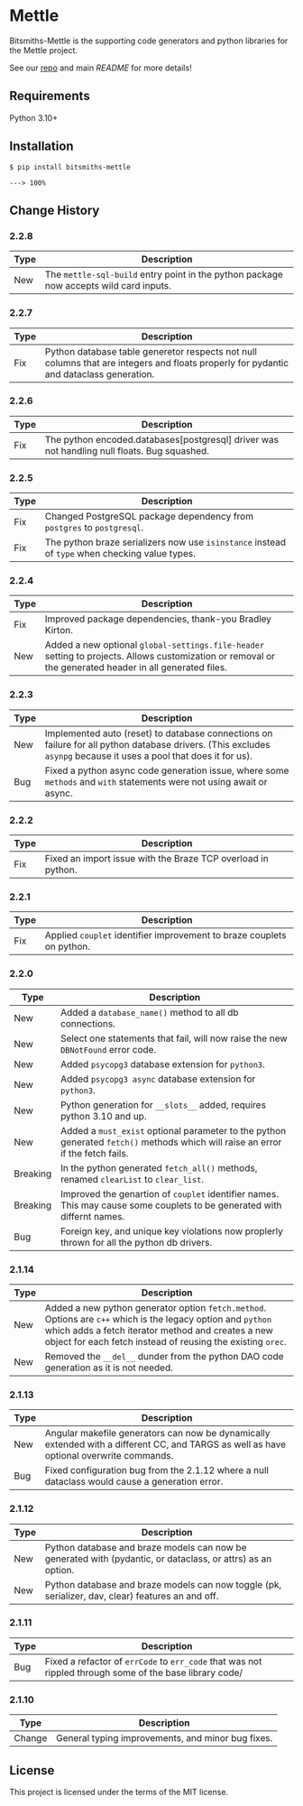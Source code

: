 # Mettle #

Bitsmiths-Mettle is the supporting code generators and python libraries for the Mettle project.

See our <a href="https://bitbucket.org/bitsmiths_za/mettle.git">repo</a> and main *README* for more details!


## Requirements ##

Python 3.10+


## Installation ##

```console
$ pip install bitsmiths-mettle

---> 100%
```

## Change History ##

### 2.2.8 ###

| Type   | Description |
| ------ | ----------- |
| New | The `mettle-sql-build` entry point in the python package now accepts wild card inputs.  |

### 2.2.7 ###

| Type   | Description |
| ------ | ----------- |
| Fix | Python database table generetor respects not null columns that are integers and floats properly for pydantic and dataclass generation. |

### 2.2.6 ###

| Type   | Description |
| ------ | ----------- |
| Fix | The python encoded.databases[postgresql] driver was not handling null floats. Bug squashed. |

### 2.2.5 ###

| Type   | Description |
| ------ | ----------- |
| Fix | Changed PostgreSQL package dependency from `postgres` to `postgresql`. |
| Fix | The python braze serializers now use `isinstance` instead of `type` when checking value types. |

### 2.2.4 ###

| Type   | Description |
| ------ | ----------- |
| Fix | Improved package dependencies, thank-you Bradley Kirton. |
| New | Added a new optional `global-settings.file-header` setting to projects. Allows customization or removal or the generated header in all generated files. |


### 2.2.3 ###

| Type   | Description |
| ------ | ----------- |
| New | Implemented auto (reset) to database connections on failure for all python database drivers. (This excludes `asynpg` because it uses a pool that does it for us). |
| Bug | Fixed a python async code generation issue, where some `methods` and `with` statements were not using await or async.   |


### 2.2.2 ###

| Type   | Description |
| ------ | ----------- |
| Fix | Fixed an import issue with the Braze TCP overload in python. |

### 2.2.1 ###

| Type   | Description |
| ------ | ----------- |
| Fix | Applied `couplet` identifier improvement to braze couplets on python. |

### 2.2.0 ###

| Type   | Description |
| ------ | ----------- |
| New    | Added a `database_name()` method to all db connections. |
| New    | Select one statements that fail, will now raise the new `DBNotFound` error code. |
| New    | Added `psycopg3` database extension for `python3`. |
| New    | Added `psycopg3 async` database extension for `python3`. |
| New    | Python generation for `__slots__` added, requires python 3.10 and up. |
| New    | Added a `must_exist` optional parameter to the python generated `fetch()` methods which will raise an error if the fetch fails. |
| Breaking | In the python generated `fetch_all()` methods, renamed `clearList` to `clear_list`. |
| Breaking | Improved the genartion of `couplet` identifier names. This may cause some couplets to be generated with differnt names. |
| Bug    | Foreign key, and unique key violations now proplerly thrown for all the python db drivers. |

### 2.1.14 ###

| Type   | Description |
| ------ | ----------- |
| New    | Added a new python generator option `fetch.method`. Options are `c++` which is the legacy option and `python` which adds a fetch iterator method and creates a new object for each fetch instead of reusing the existing `orec`. |
| New    | Removed the `__del__` dunder from the python DAO code generation as it is not needed. |

### 2.1.13 ###

| Type   | Description |
| ------ | ----------- |
| New    | Angular makefile generators can now be dynamically extended with a different CC, and TARGS as well as have optional overwrite commands. |
| Bug    | Fixed configuration bug from the 2.1.12 where a null dataclass would cause a generation error. |

### 2.1.12 ###

| Type   | Description |
| ------ | ----------- |
| New    | Python database and braze models can now be generated with (pydantic, or dataclass, or attrs) as an option. |
| New    | Python database and braze models can now toggle (pk, serializer, dav, clear) features an and off. |

### 2.1.11 ###

| Type   | Description |
| ----   | ----------- |
| Bug    | Fixed a refactor of `errCode` to `err_code` that was not rippled through some of the base library code/ |


### 2.1.10 ###

| Type   | Description |
| ----   | ----------- |
| Change | General typing improvements, and minor bug fixes. |



## License ##

This project is licensed under the terms of the MIT license.
